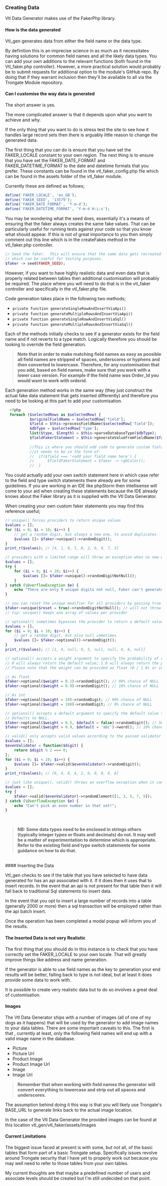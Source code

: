 ### Creating Data

Vtl Data Generator makes use of the FakerPhp library.

#### How is the data generated

Vtl_gen generates data from either the field name or the data type.

By definition this is an imprecise science in as much as it necessitates having solutions for common field names and all
the likely data types. You can add your own additions to the relevant functions (both found in the Vtl_faker.php
controller). However, a more practical solution would probably be to submit requests for additional option to the
module's GitHub repo. By doing that if they warrant inclusion then they'll be available to all via the Trongate Module
repository.

#### Can I customise the way data is generated

The short answer is yes.

The more complicated answer is that it depends upon what you want to achieve and why.

If the only thing that you want to do is stress test the site to see how it handles large record sets then there is
arguably little reason to change the generated data.

The first thing that you can do is ensure that you have set the FAKER_LOCALE constant to your own region. 
The next thing is to ensure that you have set the FAKER_DATE_FORMAT and FAKER_DATETIME_FORMAT to the date and datetime formats that you prefer.
These constants can be found in the vtl_faker_config.php file which can be found in the assets folder of the vtl_faker module.

Currently these are defined as follows;

```php
define('FAKER_LOCALE', 'en_GB');
define('FAKER_SEED', '13579');
define('FAKER_DATE_FORMAT', 'Y-m-d');
define('FAKER_DATETIME_FORMAT', 'Y-m-d H:i:s');
```

You may be wondering what the seed does, essentially it's a means of ensuring that the faker always creates the same fake values.  That can be particularly useful for running tests against your code so that you know what should appear.
If this is not of great importance to you then simply comment out this line which is in the createFakes method in the vtl_faker.php controller.

```php
// Seed the faker.  This will ensure that the same data gets recreated
// which can be useful for testing purposes.
$faker -> seed(FAKER_SEED);
```
However, if you want to have highly realistic data and even data that is properly related between tables then additional
customisation will probably be required. The place where you will need to do that is in the vtl_faker controller and
specifically in the vtl_faker.php file.

Code generation takes place in the following two methods;

- ```private function generateSingleRowAndInsertViaApi()```
- ```private function generateMultipleRowsAndInsertViaApi()```
- ```private function generateSingleRowAndInsertViaSql()```
- ```private function generateMultipleRowsAndInsertViaSql()```

Each of the methods initially checks to see if a generator exists for the field name and if not reverts to a type
match. Logically therefore you should be looking to override the field generation.

> <b>Note that in order to make matching field names as easy as possible all field names are stripped of spaces,
> underscores or hyphens and then converted to lowercase. Therefore, for any customisation that you add, based on field
> names, make sure that you work with a lower case version. For example if the field name was Order_Id you would want to
> work with orderid.</b>

Each generation method works in the same way (they just construct the actual fake data statement that gets
inserted differently) and therefore you need to be looking at this part to add your customisation.

```php
  <?php
  foreach ($selectedRows as $selectedRow) {
           $originalFieldName = $selectedRow['field'];
           $field = $this->processFieldName($selectedRow['field']);
           $dbType = $selectedRow['type'];
           list($type, $length) = $this->parseDatabaseType($dbType);
           $fieldFakerStatement = $this->generateValueFromFieldName($faker, $field, $length);
                
           //This is where you should add code to generate custom field data
           //it needs to be in the form of:
           //  if($field === '<add your field name here') {
           //      $fieldFakerStatement = $faker -> rgbColor();
           //  }
```

You could actually add your own switch statement here in which case refer to the field and type switch statements there
already are for some guidelines. If you are working in an IDE like phpStorm then intellisense will come to your aid
when creating these statements because the IDE already knows about the Faker library as it is supplied with the Vtl Data
Generator.

When creating your own custom faker statements you may find this reference useful;

```php
// unique() forces providers to return unique values
$values = [];
for ($i = 0; $i < 10; $i++) {
    // get a random digit, but always a new one, to avoid duplicates
    $values []= $faker->unique()->randomDigit();
}
print_r($values); // [4, 1, 8, 5, 0, 2, 6, 9, 7, 3]

// providers with a limited range will throw an exception when no new unique value can be generated
$values = [];
try {
    for ($i = 0; $i < 10; $i++) {
        $values []= $faker->unique()->randomDigitNotNull();
    }
} catch (\OverflowException $e) {
    echo "There are only 9 unique digits not null, Faker can't generate 10 of them!";
}

// you can reset the unique modifier for all providers by passing true as first argument
$faker->unique($reset = true)->randomDigitNotNull(); // will not throw OverflowException since unique() was reset
// tip: unique() keeps one array of values per provider

// optional() sometimes bypasses the provider to return a default value instead (which defaults to NULL)
$values = [];
for ($i = 0; $i < 10; $i++) {
    // get a random digit, but also null sometimes
    $values []= $faker->optional()->randomDigit();
}
print_r($values); // [1, 4, null, 9, 5, null, null, 4, 6, null]

// optional() accepts a weight argument to specify the probability of receiving the default value.
// 0 will always return the default value; 1.0 will always return the provider. Default weight is 0.5 (50% chance).
// Please note that the weight can be provided as float (0 / 1.0) or int (0 / 100)

// As float
$faker->optional($weight = 0.1)->randomDigit(); // 90% chance of NULL
$faker->optional($weight = 0.9)->randomDigit(); // 10% chance of NULL

// As int
$faker->optional($weight = 10)->randomDigit; // 90% chance of NULL
$faker->optional($weight = 100)->randomDigit; // 0% chance of NULL

// optional() accepts a default argument to specify the default value to return.
// Defaults to NULL.
$faker->optional($weight = 0.5, $default = false)->randomDigit(); // 50% chance of FALSE
$faker->optional($weight = 0.9, $default = 'abc')->word(); // 10% chance of 'abc'

// valid() only accepts valid values according to the passed validator functions
$values = [];
$evenValidator = function($digit) {
    return $digit % 2 === 0;
};
for ($i = 0; $i < 10; $i++) {
    $values []= $faker->valid($evenValidator)->randomDigit();
}
print_r($values); // [0, 4, 8, 4, 2, 6, 0, 8, 8, 6]

// just like unique(), valid() throws an overflow exception when it can't generate a valid value
$values = [];
try {
    $faker->valid($evenValidator)->randomElement([1, 3, 5, 7, 9]);
} catch (\OverflowException $e) {
    echo "Can't pick an even number in that set!";
}
```
<br/>


> <b>NB:  Some data types need to be enclosed in strings others (typically integer types or floats and decimals) do not.
> It may well be a matter of experimentation to determine which is appropriate. Refer to the existing field and type
> switch statements for some guidance on how to do that. </b>

<br/>
#### Inserting the Data

Vtl_gen checks to see if the table that you have selected to have data generated for has an api associated with it. If
it does then it uses that to insert records. In the event that an api is not present for that table then it will
fall back to traditional Sql statements tio insert data.

In the event that you opt to insert a large number of records into a table (generally 2000 or more) then a sql
transaction will be employed rather than the api batch insert.

Once the operation has been completed a modal popup will inform you of the results.

#### The Inserted Data is not very Realistic

The first thing that you should do in this instance is to check that you have correctly set the FAKER_LOCALE to your own locale. That will greatly improve things like address and name generation.

If the generator is able to use field names as the key to generation your end results will be better, falling back to type is not ideal, but at least it does provide some data to work with.

It is possible to create very realistic data but to do so involves a great deal of customisation. 

#### Images

The Vtl Data Generator ships with a number of images (all of one of my dogs as it happens) that will be used by the generator to add image names to your data tables.
There are some important caveats to this.  The first is that , currently at least, only the following field names will end up with a valid image name in the database.
- Picture
- Picture Url
- Product Image
- Product Image Url
- Image
- Image Url

> <b> Remember that when working with field names the generator will convert everything to lowercase and strip out all spaces and underscores.</b>

The assumption behind doing it this way is that you will likely use Trongate's BASE_URL to generate links back to the actual image location.

In the case of the Vtl Data Generator the provided images can be found at this location  vtl_gen/vtl_faker/assets/images


#### Current Limitations

The biggest issue faced at present is with some, but not all, of the basic tables that form part of a basic Trongate
setup. Specifically issues revolve around Trongate security that I have yet to properly work out because you may well
need to refer to those tables from your own tables.

My current thoughts are that maybe a predefined number of users and associate levels should be created but I'm still
undecided on that point.



